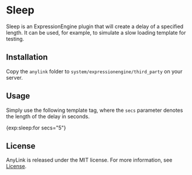 # Sleep

Sleep is an ExpressionEngine plugin that will create a delay of a specified length. It can be used, for example, to simulate a slow loading template for testing.

## Installation

Copy the `anylink` folder to `system/expressionengine/third_party` on your server.

## Usage

Simply use the following template tag, where the `secs` parameter denotes the length of the delay in seconds.

{exp:sleep:for secs="5"}

## License

AnyLink is released under the MIT license. For more information, see [License](https://github.com/peteheaney/anylink/blob/master/LICENSE).

